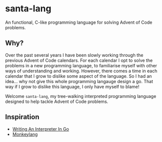 # santa-lang

An functional, C-like programming language for solving Advent of Code problems.

## Why?

Over the past several years I have been slowly working through the previous Advent of Code calendars.
For each calendar I opt to solve the problems in a new programming language, to familiarise myself with other ways of understanding and working.
However, there comes a time in each calendar that I grow to dislike some aspect of the language.
So I had an idea... why not give this whole programming langauge design a go.
That way if I grow to dislike this language, I only have myself to blame!

Welcome `santa-lang`, my tree-walking interpreted programming language designed to help tackle Advent of Code problems.

## Inspiration

- [Writing An Interpreter In Go](https://interpreterbook.com/)
- [Monkeylang](https://monkeylang.org/)
